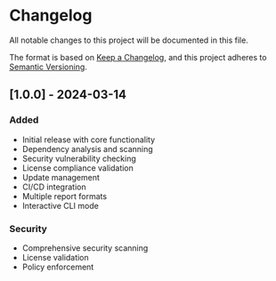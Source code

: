 # Changelog

All notable changes to this project will be documented in this file.

The format is based on [Keep a Changelog](https://keepachangelog.com/en/1.0.0/),
and this project adheres to [Semantic Versioning](https://semver.org/spec/v2.0.0.html).

## [1.0.0] - 2024-03-14

### Added
- Initial release with core functionality
- Dependency analysis and scanning
- Security vulnerability checking
- License compliance validation
- Update management
- CI/CD integration
- Multiple report formats
- Interactive CLI mode

### Security
- Comprehensive security scanning
- License validation
- Policy enforcement 